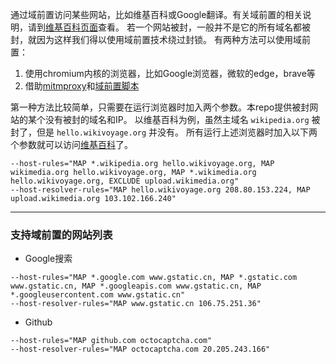 通过域前置访问某些网站，比如维基百科或Google翻译。有关域前置的相关说明，请到[维基百科页面][df]查看。
若一个网站被封，一般并不是它的所有域名都被封，就因为这样我们得以使用域前置技术绕过封锁。
有两种方法可以使用域前置：

1. 使用chromium内核的浏览器，比如Google浏览器，微软的edge，brave等
2. 借助[mitmproxy][mitm]和[域前置脚本][df-py]

第一种方法比较简单，只需要在运行浏览器时加入两个参数。本repo提供被封网站的某个没有被封的域名和IP。
以维基百科为例，虽然主域名 `wikipedia.org` 被封了，但是 `hello.wikivoyage.org` 并没有。
所有运行上述浏览器时加入以下两个参数就可以访问[维基百科][wiki]了。

```
--host-rules="MAP *.wikipedia.org hello.wikivoyage.org, MAP wikimedia.org hello.wikivoyage.org, MAP *.wikimedia.org hello.wikivoyage.org, EXCLUDE upload.wikimedia.org"
--host-resolver-rules="MAP hello.wikivoyage.org 208.80.153.224, MAP upload.wikimedia.org 103.102.166.240"
```


[df]: https://zh.wikipedia.org/wiki/%E5%9F%9F%E5%89%8D%E7%BD%AE
[mitm]: https://github.com/mitmproxy/mitmproxy
[df-py]: https://github.com/mitmproxy/mitmproxy/blob/main/examples/contrib/domain_fronting.py
[wiki]: https://zh.wikipedia.org/

------



### 支持域前置的网站列表
- Google搜索
```
--host-rules="MAP *.google.com www.gstatic.cn, MAP *.gstatic.com www.gstatic.cn, MAP *.googleapis.com www.gstatic.cn, MAP *.googleusercontent.com www.gstatic.cn"
--host-resolver-rules="MAP www.gstatic.cn 106.75.251.36"
```

- Github
```
--host-rules="MAP github.com octocaptcha.com" 
--host-resolver-rules="MAP octocaptcha.com 20.205.243.166"
```










